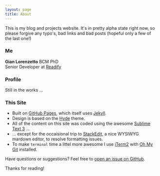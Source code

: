 ```yaml
---
layout: page
title: About
---
```


This is my blog and projects website. It's in pretty alpha state right now, so please forgive any typo's, bad links and bad posts (hopeful only a few of the last one!)

### Me

**Gian Lorenzetto** BCM PhD  
Senior Developer at [Readify](http://www.readify/net)

### Profile

Still in the works ... 

### This Site

* Built on [GitHub Pages](https://pages.github.com), which itself uses [Jekyll](https://jekyllrb.com).
* Design is based on the [Hyde](https://github.com/poole/hyde) theme.
* All of the content on this site was coded using the awesome [Sublime Text 3](http://sublimetext.com) ...
* ... except for the occaisional trip to [StackEdit](https://stackedit.io/editor#), a nice WYSIWYG mardown editor, to resolve formatting issues.
* To make `terminal` time a littel more awesome I use [iTerm2](https://www.iterm2.com) with [Oh My Git](https://github.com/arialdomartini/oh-my-git) installed.

Have questions or suggestions? Feel free to [open an issue on GitHub](https://github.com/GianLorenzetto/GianLorenzetto.github.io/issues/new).

Thanks for reading!

